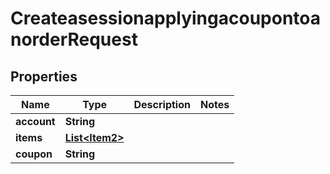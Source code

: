 

# CreateasessionapplyingacoupontoanorderRequest


## Properties

| Name | Type | Description | Notes |
|------------ | ------------- | ------------- | -------------|
|**account** | **String** |  |  |
|**items** | [**List&lt;Item2&gt;**](Item2.md) |  |  |
|**coupon** | **String** |  |  |



